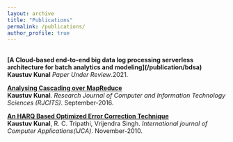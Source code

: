 ```yaml
---
layout: archive
title: "Publications"
permalink: /publications/
author_profile: true
---
```


<br>
<b>[A Cloud-based end-to-end big data log processing serverless architecture for batch analytics and modeling](/publication/bdsa)</b> <br> 
<b>Kaustuv Kunal</b>
<i> Paper Under Review</i>.2021.

<b>[Analysing Cascading over MapReduce](/publication/acom)</b> <br> 
<b>Kaustuv Kunal</b>.
<i>Research Journal of Computer and Information Technology Sciences (RJCITS)</i>. September-2016.

<b>[An HARQ Based Optimized Error Correction Technique](/publication/hboect)</b> <br> 
<b>Kaustuv Kunal</b>, R. C. Tripathi, Vrijendra Singh.
<i>International journal of Computer Applications(IJCA)</i>. November-2010.
